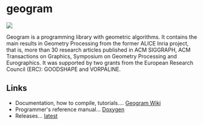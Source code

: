 # geogram

![](https://github.com/BrunoLevy/geogram/wiki/geogram_banner.gif)

Geogram is a programming library with geometric algorithms.
It contains the main results in Geometry Processing from the former
ALICE Inria project, that is, more than 30 research articles published
in ACM SIGGRAPH, ACM Transactions on Graphics, Symposium on Geometry 
Processing and Eurographics. It was supported by two grants from the
European Research Council (ERC): GOODSHAPE and VORPALINE.

Links
-----
  - Documentation, how to compile, tutorials.... [Geogram Wiki](https://github.com/BrunoLevy/geogram/wiki)
  - Programmer's reference manual... [Doxygen](https://brunolevy.github.io/geogram/)  
  - Releases... [latest](https://brunolevy.github.io/geogram/Releases/)


